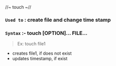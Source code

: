 //~ touch ~//

### `Used to` : create file and change time stamp

### `Syntax` :- touch [OPTION]... FILE...

> Ex: touch file1

- creates file1, if does not exist
- updates timestamp, if exist
